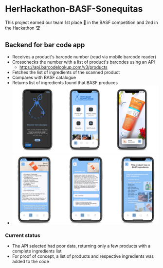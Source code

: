 # HerHackathon-BASF-Sonequitas
This project earned our team 1st place 🥇 in the BASF competition and 2nd in the Hackathon 🏆
## Backend for bar code app
- Receives a product's barcode number (read via mobile barcode reader)
- Crosschecks the number with a list of product's barcodes using an API
  - https://api.barcodelookup.com/v3/products
- Fetches the list of ingredients of the scanned product
- Compares with BASF catalogue
- Returns list of ingredients found that BASF produces
![img.png](img.png)
- ![img_1.png](img_1.png)
### Current status
- The API selected had poor data, returning only a few products with a complete ingredients list
- For proof of concept, a list of products and respective ingredients was added to the code

